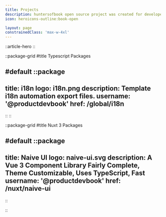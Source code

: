 ```yaml
---
title: Projects
description: huntersofbook open source project was created for developers
icon: heroicons-outline:book-open

layout: page
constrainedClass: 'max-w-4xl'
---
```


::article-hero
::

::package-grid
#title
Typescript Packages

#default
  ::package
  ---
  title: i18n
  logo: i18n.png
  description: Template i18n automation export files.
  username: '@productdevbook'
  href: /global/i18n
  ---
  ::
::

::package-grid
#title
Nuxt 3 Packages

#default
  ::package
  ---
  title: Naive UI
  logo: naive-ui.svg
  description: A Vue 3 Component Library Fairly Complete, Theme Customizable, Uses TypeScript, Fast
  username: '@productdevbook'
  href: /nuxt/naive-ui
  ---
  ::

::
